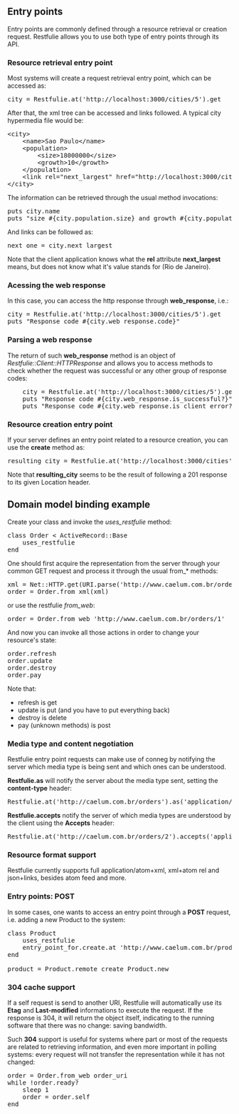 
## Entry points
	
Entry points are commonly defined through a resource retrieval or creation request. Restfulie allows you to use both type of entry points through its API.

<h3><a name="get entry point">Resource retrieval entry point</a></h3>

Most systems will create a request retrieval entry point, which can be accessed as:

<pre>
city = Restfulie.at('http://localhost:3000/cities/5').get
</pre>

After that, the xml tree can be accessed and links followed. A typical city hypermedia file would be:

<pre>
&lt;city>
	&lt;name>Sao Paulo&lt;/name>
	&lt;population>
		&lt;size>18000000&lt;/size>
		&lt;growth>10&lt;/growth>
	&lt;/population>
	&lt;link rel="next_largest" href="http://localhost:3000/cities/18" />
&lt;/city>
</pre>

The information can be retrieved through the usual method invocations:

<pre>
puts city.name
puts "size #{city.population.size} and growth #{city.population.growth}"
</pre>

And links can be followed as:

<pre>
next_one = city.next_largest
</pre>

Note that the client application knows what the <b>rel</b> attribute <b>next_largest</b> means, but does not know what it's value stands for (Rio de Janeiro).

<h3><a name="response result">Acessing the web response</a></h3>

In this case, you can access the http response through <b>web_response</b>, i.e.:

<pre>
city = Restfulie.at('http://localhost:3000/cities/5').get
puts "Response code #{city.web_response.code}"
</pre>

<h3><a name="request result">Parsing a web response</a></h3>

 The return of such <b>web_response</b> method is an object of <i>Restfulie::Client::HTTPResponse</i> and allows you to access methods to check whether the request was successful or any other group of response codes:
<pre>
	city = Restfulie.at('http://localhost:3000/cities/5').get
	puts "Response code #{city.web_response.is_successful?}"
	puts "Response code #{city.web_response.is_client_error?}"
</pre>

<h3><a name="create entry point">Resource creation entry point</a></h3>

If your server defines an entry point related to a resource creation, you can use the <b>create</b>	method as:

<pre>
resulting_city = Restfulie.at('http://localhost:3000/cities').create(city)
</pre>

Note that <b>resulting_city</b> seems to be the result of following a 201 response to its given Location header.
	
## Domain model binding example
Create your class and invoke the *uses_restfulie* method:

<pre>
class Order < ActiveRecord::Base
	uses_restfulie
end
</pre>

One should first acquire the representation from the server through your common GET request and process it through the usual from_* methods:
<pre>
xml = Net::HTTP.get(URI.parse('http://www.caelum.com.br/orders/1'))
order = Order.from_xml(xml)
</pre>

or use the restfulie *from_web*:
<pre>order = Order.from_web 'http://www.caelum.com.br/orders/1'
</pre>

And now you can invoke all those actions in order to change your resource's state:

<pre>
order.refresh
order.update
order.destroy
order.pay
</pre>

Note that:
<ul>
	<li> refresh is get</li>
	<li> update is put (and you have to put everything back)</li>
	<li> destroy is delete</li>
	<li> pay (unknown methods) is post</li>
</ul>

<h3>Media type and content negotiation</h3>

Restfulie entry point requests can make use of conneg by notifying the server which media type is being sent and which ones can be understood.

<b>Restfulie.as</b> will notify the server about the media type sent, setting the <b>content-type</b> header:

<pre>
Restfulie.at('http://caelum.com.br/orders').as('application/vnd_caelum_order+xml').create(order)
</pre>

<b>Restfulie.accepts</b> notify the server of which media types are understood by the client using the <b>Accepts</b> header:

<pre>
Restfulie.at('http://caelum.com.br/orders/2').accepts('application/vnd_caelum_order+xml').get
</pre>


<h3>Resource format support</h3>

<p>Restfulie currently supports full application/atom+xml, xml+atom rel and json+links, besides atom feed and more.</p>
	

<h3>Entry points: POST</h3>

In some cases, one wants to access an entry point through a <b>POST</b> request, i.e. adding a new Product to the system:

<pre>
class Product
	uses_restfulie
	entry_point_for.create.at 'http://www.caelum.com.br/product'
end

product = Product.remote_create Product.new
</pre>

<h3><a name="304 cache">304 cache support</a></h3>

If a self request is send to another URI, Restfulie will automatically use its <b>Etag</b> and <b>Last-modified</b> informations to execute the request. If the response is 304, it will return the object itself, indicating to the running software that there was no change: saving bandwidth.

Such <b>304</b> support is useful for systems where part or most of the requests are related to retrieving information, and even more important in polling systems: every request will not transfer the representation while it has not changed:

<pre>
order = Order.from_web order_uri
while !order.ready?
	sleep 1
	order = order.self
end
</pre>
